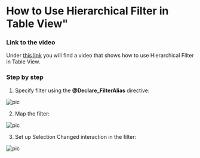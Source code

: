 # How to Use Hierarchical Filter in Table View"

### Link to the video

Under [this link](https://profitbasedocs.blob.core.windows.net/videos/Table%20View%20-%20Declaring%20Filter.mp4) you will find a video that shows how to use Hierarchical Filter in Table View. 
<br/>

### Step by step


1. Specify filter using the **@Declare_FilterAlias** directive:

![pic](https://profitbasedocs.blob.core.windows.net/images/HTtbvFil%20(1).png)

2. Map the filter: 

![pic](https://profitbasedocs.blob.core.windows.net/images/HTtbvFil%20(2).png)

3. Set up Selection Changed interaction in the filter:
   
![pic](https://profitbasedocs.blob.core.windows.net/images/HTtbvFil%20(3).png)

